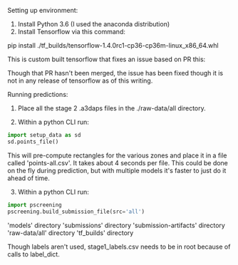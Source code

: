Setting up environment:

1. Install Python 3.6 (I used the anaconda distribution)
2. Install Tensorflow via this command:

pip install ./tf_builds/tensorflow-1.4.0rc1-cp36-cp36m-linux_x86_64.whl

This is custom built tensorflow that fixes an issue based on PR this:

Though that PR hasn't been merged, the issue has been fixed though it is not in any release of tensorflow as
of this writing.

Running predictions:

1. Place all the stage 2 .a3daps files in the ./raw-data/all directory.

2. Within a python CLI run:

```python
import setup_data as sd
sd.points_file()
```

This will pre-compute rectangles for the various zones and place it in a file called 'points-all.csv'.
It takes about 4 seconds per file. This could be done on the fly during prediction, but with multiple models it's
faster to just do it ahead of time.

3. Within a python CLI run:

```python
import pscreening
pscreening.build_submission_file(src='all')
```



'models' directory
'submissions' directory
'submission-artifacts' directory
'raw-data/all' directory
'tf_builds' directory

Though labels aren't used, stage1_labels.csv needs to be in root because of calls to label_dict.
